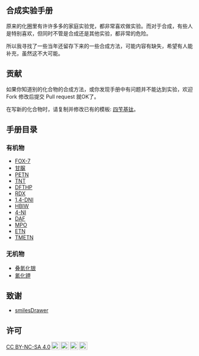 ## 合成实验手册

原来的化圈里有许许多多的家庭实验党，都非常喜欢做实验。而对于合成，有些人是特别喜欢，但同时不管是合成还是其他实验，都非常的危险。

所以我寻找了一些当年还留存下来的一些合成方法，可能内容有缺失，希望有人能补充，虽然这不大可能。

## 贡献

如果你知道别的化合物的合成方法，或你发现手册中有问题并不能达到实验，欢迎 Fork 修改后提交 Pull request 就OK了。

在写新的化合物时，请复制并修改已有的模板: [四苄基钛](template/四苄基钛.md)。

## 手册目录

### 有机物

* [FOX-7](organic/FOX-7/index.md)
* [甘脲](organic/甘脲/index.md)
* [PETN](organic/PETN/index.md)
* [TNT](organic/TNT/index.md)
* [DFTHP](organic/DFTHP/index.md)
* [RDX](organic/RDX/index.md)
* [1,4-DNI](organic/1,4-DNI/index.md)
* [HBIW](organic/HBIW/index.md)
* [4-NI](organic/4-NI/index.md)
* [DAF](organic/DAF/index.md)
* [MPO](organic/MPO/index.md)
* [ETN](organic/ETN/index.md)
* [TMETN](organic/TMETN/index.md)

### 无机物

* [叠氮化银](inorganic/叠氮化银/index.md)
* [氰化钾](inorganic/氰化钾/index.md)

## 致谢

- <a href="https://github.com/reymond-group/smilesDrawer" target="_blank">smilesDrawer</a>

## 许可

<p xmlns:cc="http://creativecommons.org/ns#" ><a href="https://creativecommons.org/licenses/by-nc-sa/4.0/?ref=chooser-v1" target="_blank" rel="license noopener noreferrer" style="display:inline-block;">CC BY-NC-SA 4.0<img style="height:22px!important;margin-left:3px;vertical-align:text-bottom;" src="https://mirrors.creativecommons.org/presskit/icons/cc.svg?ref=chooser-v1" alt=""><img style="height:22px!important;margin-left:3px;vertical-align:text-bottom;" src="https://mirrors.creativecommons.org/presskit/icons/by.svg?ref=chooser-v1" alt=""><img style="height:22px!important;margin-left:3px;vertical-align:text-bottom;" src="https://mirrors.creativecommons.org/presskit/icons/nc.svg?ref=chooser-v1" alt=""><img style="height:22px!important;margin-left:3px;vertical-align:text-bottom;" src="https://mirrors.creativecommons.org/presskit/icons/sa.svg?ref=chooser-v1" alt=""></a></p>
